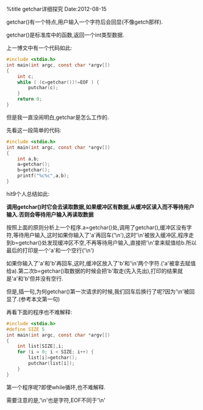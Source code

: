 %title getchar详细探究
Date:2012-08-15 

getchar()有一个特点,用户输入一个字符后会回显(不像getch那样).

getchar()是标准库中的函数,返回一个int类型数据.

上一博文中有一个代码如此: 

```c
#include <stdio.h>
int main(int argc, const char *argv[])
{
    int c;
    while ( (c=getchar())!=EOF ) {
        putchar(c);
    }
    return 0;
}
```
但是我一直没闹明白,getchar是怎么工作的.

先看这一段简单的代码: 
```c
#include <stdio.h>
int main(int argc, const char *argv[])
{
    int a,b;
    a=getchar();
    b=getchar();
    printf("%c%c",a,b);
}
```
hit9个人总结如此:

**调用getchar()时它会去读取数据,如果缓冲区有数据,从缓冲区读入而不等待用户输入.否则会等待用户输入再读取数据**

按照上面的原则分析上一个程序.a=getchar()处,调用了getchar(),缓冲区没有字符,等待用户输入,这时如果你输入了'a'再回车('\n'),这时'\n'被放入缓冲区,程序走到b=getchar()处发现缓冲区不空,不再等待用户输入,直接把'\n'拿来赋值给b.所以最后的打印是一个'a'和一个空行('\n')

如果你输入了'a'和'b'再回车,这时,缓冲区放入了'b'和'\n'两个字符.('a'被拿去赋值给a).第二次b=getchar()取数据的时候会把'b'取走(先入先出),打印的结果就是'a'和'b'但并没有空行.

但是,插一句,为何getchar()第一次请求的时候,我们回车后换行了呢?因为'\n'被回显了.(参考本文第一句)

再看下面的程序也不难解释: 
```c
#include <stdio.h>
#define SIZE 5
int main(int argc, const char *argv[])
{
    int list[SIZE],i;
    for (i = 0; i < SIZE; i++) {
        list[i]=getchar();
        putchar(list[i]);
    }
}
```
第一个程序呢?即使while循环,也不难解释.

需要注意的是,'\n'也是字符,EOF不同于'\n' 
